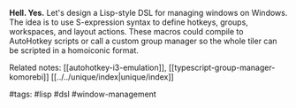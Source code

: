 **Hell. Yes.** Let's design a Lisp-style DSL for managing windows on Windows. The idea is to use S-expression syntax to define hotkeys, groups, workspaces, and layout actions. These macros could compile to AutoHotkey scripts or call a custom group manager so the whole tiler can be scripted in a homoiconic format.

Related notes: [[autohotkey-i3-emulation]], [[typescript-group-manager-komorebi]] [[../../unique/index|unique/index]]

#tags: #lisp #dsl #window-management
